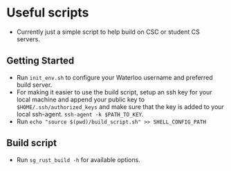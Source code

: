 # Useful scripts

- Currently just a simple script to help build on CSC or student CS servers.

## Getting Started

- Run `init_env.sh` to configure your Waterloo username and preferred build server.
- For making it easier to use the build script, setup an ssh key for your local machine and append your public key to `$HOME/.ssh/authorized_keys` and make sure that the key is added to your local ssh-agent. `ssh-agent -k $PATH_TO_KEY`.
- Run `echo "source $(pwd)/build_script.sh" >> SHELL_CONFIG_PATH`

## Build script
- Run `sg_rust_build -h` for available options.
